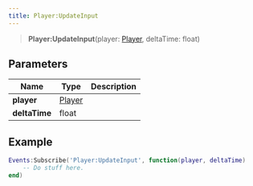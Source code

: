 ```yaml
---
title: Player:UpdateInput
---
```


> **Player:UpdateInput**(player: [Player](/vext/ref/client/type/player), deltaTime: float)

## Parameters

| Name | Type | Description |
| ---- | ---- | ----------- |
| **player** | [Player](/vext/ref/client/type/player) |  |
| **deltaTime** | float |  |

## Example

```lua
Events:Subscribe('Player:UpdateInput', function(player, deltaTime)
    -- Do stuff here.
end)
```
